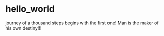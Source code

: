 # hello_world
journey of a  thousand steps begins with the first one!
Man is the maker of his own destiny!!!
